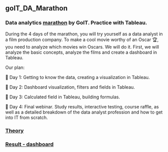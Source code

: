 ## goIT_DA_Marathon
### Data analytics [marathon](https://web.telegram.org/a/#6208853941) by GoIT. Practice with Tableau.

During the 4 days of the marathon, you will try yourself as a data analyst in a film production company. To make a cool movie worthy of an Oscar 🏆, you need to analyze which movies win Oscars. We will do it. First, we will analyze the basic concepts, analyze the films and create a dashboard in Tableau.

Our plan:

📌 Day 1: Getting to know the data, creating a visualization in Tableau.

📌 Day 2: Dashboard visualization, filters and fields in Tableau.

📌 Day 3: Calculated field in Tableau, building formulas.

📌 Day 4: Final webinar. Study results, interactive testing, course raffle, as well as a detailed breakdown of the data analyst profession and how to get into IT from scratch.


### [Theory](https://textbook.edu.goit.global/lms-data-analyst-marathons-textbook/uk/docs/lesson-01/intro)


### [Result - dashboard](https://public.tableau.com/app/profile/olena.yarychevska/viz/dashboard_movies_analysys/MoviesAnalysiswithcalculations?publish=yes)
